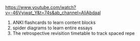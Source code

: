https://www.youtube.com/watch?v=-46Vyiwat_Y&t=74s&ab_channel=AliAbdaal

1. ANKI flashcards to learn content blocks
2. spider diagrams to learn entire essays
3. The retrospective revisition timetable to track spaced repe